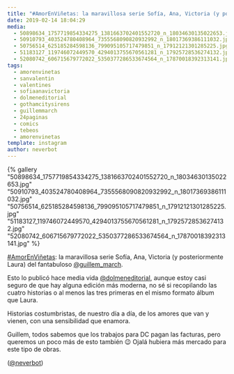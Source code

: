 ```yaml
---
title: "#AmorEnViñetas: la maravillosa serie Sofía, Ana, Victoria (y posteriormente Laura) del fantabuloso @guillem_march"
date: 2019-02-14 18:04:29
media: 
  - 50898634_1757719854334275_1381663702401552720_n_18034630135022653.jpg
  - 50910793_403524780408964_7355568090820932992_n_18017369386111032.jpg
  - 50756514_625185284598136_799095105717479851_n_17912121301285225.jpg
  - 51183127_119746072449570_4294013755670561281_n_17925728536274132.jpg
  - 52080742_606715679772022_5350377286533674564_n_17870018392313141.jpg
tags: 
  - amorenvinetas
  - sanvalentin
  - valentines
  - sofiaanavictoria
  - dolmeneditorial
  - gothamcitysirens
  - guillemmarch
  - 24paginas
  - comics
  - tebeos
  - amorenvinetas
template: instagram
author: neverbot
---
```


{% gallery "50898634_1757719854334275_1381663702401552720_n_18034630135022653.jpg" "50910793_403524780408964_7355568090820932992_n_18017369386111032.jpg" "50756514_625185284598136_799095105717479851_n_17912121301285225.jpg" "51183127_119746072449570_4294013755670561281_n_17925728536274132.jpg" "52080742_606715679772022_5350377286533674564_n_17870018392313141.jpg" %}

[#AmorEnViñetas](/etiquetas/amorenvinetas): la maravillosa serie Sofía, Ana, Victoria (y posteriormente Laura) del fantabuloso [@guillem_march](https://instagram.com/guillem_march).

Esto lo publicó hace media vida [@dolmeneditorial](https://instagram.com/dolmeneditorial), aunque estoy casi seguro de que hay alguna edición más moderna, no sé si recopilando las cuatro historias o al menos las tres primeras en el mismo formato álbum que Laura.

Historias costumbristas, de nuestro día a día, de los amores que van y vienen, con una sensibilidad que enamora.

Guillem, todos sabemos que los trabajos para DC pagan las facturas, pero queremos un poco más de esto también 😉 Ojalá hubiera más mercado para este tipo de obras.

([@neverbot](https://instagram.com/neverbot))
